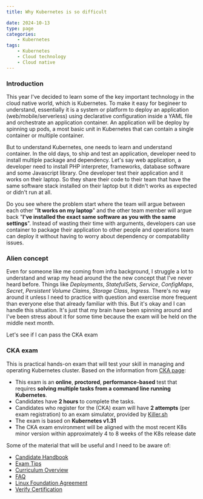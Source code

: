 ```yaml
---
title: Why Kubernetes is so difficult

date: 2024-10-13
type: page
categories: 
    - Kubernetes
tags:
    - Kubernetes
    - Cloud technology
    - Cloud native
---
```


### Introduction
This year I've decided to learn some of the key important technology in the cloud native world, which is Kubernetes. To make it easy for begineer to understand, essentially it is a system or platform to deploy an application (web/mobile/serverless) using declarative configuration inside a YAML file and orchestrate an application container. An application will be deploy by spinning up pods, a most basic unit in Kubernetes that can contain a single container or multiple container.

But to understand Kubernetes, one needs to learn and understand container. In the old days, to ship and test an application, developer need to install multiple package and dependency. Let's say web application, a developer need to install PHP interpreter, frameworks, database software and some Javascript library. One developer test their application and it works on their laptop. So they share their code to their team that have the same software stack installed on their laptop but it didn't works as expected or didn't run at all.

Do you see where the problem start where the team will argue between each other "**It works on my laptop**" and the other team member will argue back "**I've installed the exact same software as you with the same settings**". Instead of wasting their time with arguments, developers can use container to package their application to other people and operations team can deploy it without having to worry about dependency or compatability issues.

### Alien concept
Even for someone like me coming from infra background, I struggle a lot to understand and wrap my head around the the new concept that I've never heard before. Things like *Deployments*, *StatefulSets*, *Service*, *ConfigMaps*, *Secret*, *Persistent Volume Claims*, *Storage Class*, *Ingress*. There's no way around it unless I need to practice with question and exercise more frequent than everyone else that already familiar with this. But it's okay and I can handle this situation. It's just that my brain have been spinning around and I've been stress about it for some time because the exam will be held on the middle next month.

Let's see if I can pass the CKA exam

### CKA exam
This is practical hands-on exam that will test your skill in managing and operating Kubernetes cluster. Based on the information from [CKA page](https://training.linuxfoundation.org/certification/certified-kubernetes-administrator-cka/):
- This exam is an **online**, **proctored**, **performance-based** test that requires **solving multiple tasks from a command line running Kubernetes**.
- Candidates have **2 hours** to complete the tasks.
- Candidates who register for the (CKA) exam will have **2 attempts** (per exam registration) to an exam simulator, provided by [Killer.sh](https://killer.sh/)
- The exam is based on **Kubernetes v1.31**
- The CKA exam environment will be aligned with the most recent K8s minor version within approximately 4 to 8 weeks of the K8s release date

Some of the material that will be useful and I need to be aware of:
- [Candidate Handbook](https://training.linuxfoundation.org/go/candidate_handbook)
- [Exam Tips](https://docs.linuxfoundation.org/tc-docs/certification/tips-cka-and-ckad)
- [Curriculum Overview](https://github.com/cncf/curriculum/blob/master/CKA_Curriculum_v1.31.pdf)
- [FAQ](https://docs.linuxfoundation.org/tc-docs/certification/faq-cka-ckad)
- [Linux Foundation Agreement](https://docs.linuxfoundation.org/tc-docs/certification/lf-cert-agreement/)
- [Verify Certification](https://training.linuxfoundation.org/certification/verify/)